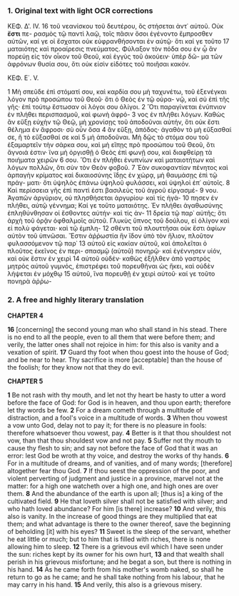 ### 1. Original text with light OCR corrections

ΚΕΦ. Δ'. IV.
16 τοῦ νεανίσκου τοῦ δευτέρου, ὃς στήσεται ἀντ᾽ αὐτοῦ. Οὐκ **ἔστι** πε-
   ρασμὸς τῷ παντὶ λαῷ, τοῖς πᾶσιν ὅσοι ἐγένοντο ἔμπροσθεν αὐτῶν,
   καί γε οἱ ἔσχατοι οὐκ εὐφρανθήσονται ἐν αὐτῷ· ὅτι καί γε τοῦτο
17 ματαιότης καὶ προαίρεσις πνεύματος. Φύλαξον τὸν πόδα σου ἐν ᾧ
   ἂν πορεύῃ εἰς τὸν οἶκον τοῦ Θεοῦ, καὶ ἐγγὺς τοῦ ἀκούειν· ὑπὲρ δῶ-
   μα τῶν ἀφρόνων θυσία σου, ὅτι οὐκ εἰσὶν εἰδότες τοῦ ποιῆσαι κακόν.

   ΚΕΦ. Ε΄. V.

1  Μὴ σπεῦδε ἐπὶ στόματί σου, καὶ καρδία σου μὴ ταχυνέτω, τοῦ
   ἐξενέγκαι λόγον πρὸ προσώπου τοῦ Θεοῦ· ὅτι ὁ Θεὸς ἐν τῷ οὐρα-
   νῷ, καὶ σὺ ἐπὶ τῆς γῆς· ἐπὶ τούτῳ ἔστωσαν οἱ λόγοι σου ὀλίγοι.
2  Ὅτι παραγίνεται ἐνύπνιον ἐν πλήθει περισπασμοῦ, καὶ φωνὴ ἀφρό-
3  νος ἐν πλήθει λόγων. Καθὼς ἂν εὔξῃ εὐχὴν τῷ Θεῷ, μὴ χρονίσῃς
   τοῦ ἀποδοῦναι αὐτήν, ὅτι οὐκ ἔστι θέλημα ἐν ἄφροσι· σὺ οὖν ὅσα
4  ἂν εὔξῃ, ἀπόδος· ἀγαθὸν τὸ μὴ εὔξασθαί σε, ἢ τὸ εὔξασθαί σε καὶ
5  μὴ ἀποδοῦναι. Μὴ δῷς τὸ στόμα σου τοῦ ἐξαμαρτεῖν τὴν σάρκα σου,
   καὶ μὴ εἴπῃς πρὸ προσώπου τοῦ Θεοῦ, ὅτι ἄγνοιά ἐστιν· ἵνα μὴ
   ὀργισθῇ ὁ Θεὸς ἐπὶ φωνῇ σου, καὶ διαφθείρῃ τὰ ποιήματα χειρῶν
6  σου. Ὅτι ἐν πλήθει ἐνυπνίων καὶ ματαιοτήτων καὶ λόγων πολλῶν,
   ὅτι σὺν τὸν Θεὸν φοβοῦ.
7  Ἐὰν συκοφαντίαν πένητος καὶ ἁρπαγὴν
   κρίματος καὶ δικαιοσύνης ἴδῃς ἐν χώρᾳ, μὴ θαυμάσῃς ἐπὶ τῷ πράγ-
   ματι· ὅτι ὑψηλὸς ἐπάνω ὑψηλοῦ φυλάσσει, καὶ ὑψηλοὶ ἐπ᾽ αὐτοῖς.
8  Καὶ περίσσεια γῆς ἐπὶ παντὶ ἐστι βασιλεὺς τοῦ ἀγροῦ εἰργασμέ-
9  νου. Ἀγαπῶν ἀργύριον, οὐ πλησθήσεται ἀργυρίου· καὶ τίς ἠγά-
10 πησεν ἐν πλήθει, αὐτῷ γέννημα; Καί γε τοῦτο ματαιότης. Ἐν
   πλήθει ἀγαθωσύνης ἐπληθύνθησαν οἱ ἔσθοντες αὐτήν· καὶ τίς ἀν-
11 δρεία τῷ παρ᾽ αὐτῆς; ὅτι ἀρχὴ τοῦ ὁρᾷν ὀφθαλμοῖς αὐτοῦ. Γλυκὺς
   ὕπνος τοῦ δούλου, εἰ ὀλίγον καὶ εἰ πολὺ φάγεται· καὶ τῷ ἐμπλη-
12 σθέντι τοῦ πλουττῆσαι οὐκ ἔστι ἀφίων αὐτὸν τοῦ ὑπνῶσαι. Ἔστιν
   ἀῤῥωστία ἣν ἴδον ὑπὸ τὸν ἥλιον, πλοῦτον φυλασσόμενον τῷ παρ᾽
13 αὐτοῦ εἰς κακίαν αὐτοῦ, καὶ ἀπολεῖται ὁ πλοῦτος ἐκεῖνος ἐν περι-
   σπασμῷ (αὐτοῦ) πονηρῷ· καὶ ἐγέννησεν υἱόν, καὶ οὐκ ἔστιν ἐν χειρὶ
14 αὐτοῦ οὐδέν· καθὼς ἐξῆλθεν ἀπὸ γαστρὸς μητρὸς αὐτοῦ γυμνός,
   ἐπιστρέφει τοῦ πορευθῆναι ὡς ἥκει, καὶ οὐδὲν λήψεται ἐν μόχθῳ
15 αὐτοῦ, ἵνα πορευθῇ ἐν χειρὶ αὐτοῦ· καί γε τοῦτο πονηρὰ ἀῤῥω-

### 2. A free and highly literary translation

**CHAPTER 4**

**16** [concerning] the second young man who shall stand in his stead. There is no end to all the people,
    even to all them that were before them;
    and verily, the latter ones shall not rejoice in him:
    for this also is vanity and a vexation of spirit.
**17** Guard thy foot when thou goest into the house of God;
    and be near to hear.
    Thy sacrifice is more [acceptable] than the house of the foolish;
    for they know not that they do evil.

**CHAPTER 5**

**1** Be not rash with thy mouth,
    and let not thy heart be hasty to utter a word before the face of God:
    for God is in heaven, and thou upon earth;
    therefore let thy words be few.
**2** For a dream cometh through a multitude of distraction,
    and a fool's voice in a multitude of words.
**3** When thou vowest a vow unto God,
    delay not to pay it; for there is no pleasure in fools:
    therefore whatsoever thou vowest, pay.
**4** Better is it that thou shouldest not vow,
    than that thou shouldest vow and not pay.
**5** Suffer not thy mouth to cause thy flesh to sin;
    and say not before the face of God that it was an error:
    lest God be wroth at thy voice,
    and destroy the works of thy hands.
**6** For in a multitude of dreams, and of vanities, and of many words;
    [therefore] altogether fear thou God.
**7** If thou seest the oppression of the poor,
    and violent perverting of judgment and justice in a province,
    marvel not at the matter:
    for a high one watcheth over a high one,
    and high ones are over them.
**8** And the abundance of the earth is upon all;
    [thus is] a king of the cultivated field.
**9** He that loveth silver shall not be satisfied with silver;
    and who hath loved abundance? For him [is there] increase?
**10** And verily, this also is vanity.
    In the increase of good things are they multiplied that eat them;
    and what advantage is there to the owner thereof,
    save the beginning of beholding [it] with his eyes?
**11** Sweet is the sleep of the servant,
    whether he eat little or much;
    but to him that is filled with riches, there is none allowing him to sleep.
**12** There is a grievous evil which I have seen under the sun:
    riches kept by its owner for his own hurt,
**13** and that wealth shall perish in his grievous misfortune;
    and he begat a son, but there is nothing in his hand.
**14** As he came forth from his mother's womb naked,
    so shall he return to go as he came;
    and he shall take nothing from his labour,
    that he may carry in his hand.
**15** And verily, this also is a grievous misery.